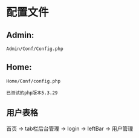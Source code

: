 # 配置文件
## Admin: 
    Admin/Conf/Config.php
## Home:
    Home/Conf/config.php
   
`已测试的php版本5.3.29`

## 用户表格

首页 -> tab栏后台管理 -> login -> leftBar -> 用户管理